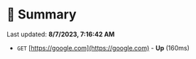 # 📖 Summary
Last updated: **8/7/2023, 7:16:42 AM**

- `GET` [https://google.com](https://google.com) - **Up** (160ms)
